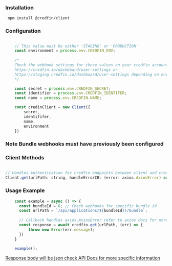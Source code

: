 ### Installation
```
 npm install @credfin/client 
 ```

### Configuration

```javascript

    // This value must be either 'STAGING' or 'PRODUCTION'
    const environment = process.env.CREDFIN_ENV;
   
    /*
    Check the webhook settings for these values on your credfin account
    https://credfin.io/dashboard/user-settings or 
    https://staging.credfin.io/dashboard/user-settings depending on environment
    */

    const secret = process.env.CREDFIN_SECRET;
    const identifier = process.env.CREDFIN_IDENTIFER;
    const name = process.env.CREDFIN.NAME;

    const credinClient = new Client({
        secret,
        identififer,
        name,
        environment
    })

```
### Note Bundle webhooks must have previously been configured


### Client Methods
```javascript

// Handles Authentication for credfin endpoints between client and credfin servers
Client.get(urlPath: string, handleErrorCB: (error: axios.AxiosError) => any)

```

### Usage Example

```javascript
    const example = async () => {
      const bundleId = 0; // Check webhooks for specific bundle id
      const urlPath = `/api/applications/${bundleId})/bundle`;
  
      // Callback handles axios.AxiosError refer to axios docs for more info
      const response = await credfin.get(urlPath, (err) => {
          throw new Error(err.message);
      }) 
    }

    example();

```
[Response body will be json check API Docs for more specific information](https://credfin.io/api/docs/)


